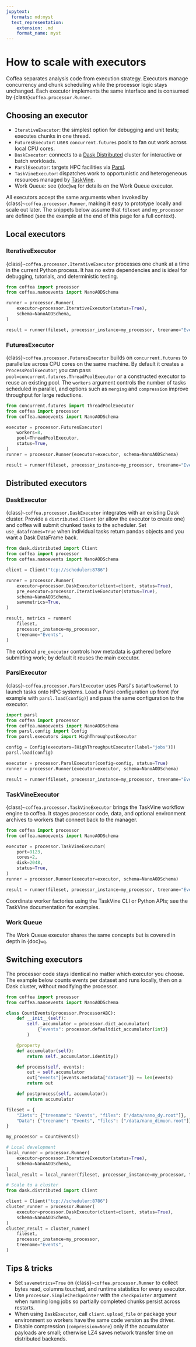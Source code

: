 ```yaml
---
jupytext:
  formats: md:myst
  text_representation:
    extension: .md
    format_name: myst
---
```


# How to scale with executors

Coffea separates analysis code from execution strategy. Executors manage concurrency and chunk scheduling while the processor logic stays unchanged.
Each executor implements the same interface and is consumed by {class}`coffea.processor.Runner`.

## Choosing an executor

- `IterativeExecutor`: the simplest option for debugging and unit tests; executes chunks in one thread.
- `FuturesExecutor`: uses `concurrent.futures` pools to fan out work across local CPU cores.
- `DaskExecutor`: connects to a [Dask Distributed](https://distributed.dask.org/en/latest/) cluster for interactive or batch workloads.
- `ParslExecutor`: targets HPC facilities via [Parsl](http://parsl-project.org/).
- `TaskVineExecutor`: dispatches work to opportunistic and heterogeneous resources managed by [TaskVine](https://cctools.readthedocs.io/en/latest/taskvine/).
- Work Queue: see {doc}`wq` for details on the Work Queue executor.

All executors accept the same arguments when invoked by {class}`~coffea.processor.Runner`, making it easy to prototype locally and scale out later. The snippets below assume that `fileset` and `my_processor`
are defined (see the example at the end of this page for a full context).

## Local executors

### IterativeExecutor

{class}`~coffea.processor.IterativeExecutor` processes one chunk at a time in the current Python process. It has no extra dependencies and is ideal for debugging, tutorials, and deterministic testing.

```python
from coffea import processor
from coffea.nanoevents import NanoAODSchema

runner = processor.Runner(
    executor=processor.IterativeExecutor(status=True),
    schema=NanoAODSchema,
)

result = runner(fileset, processor_instance=my_processor, treename="Events")
```

### FuturesExecutor

{class}`~coffea.processor.FuturesExecutor` builds on `concurrent.futures` to parallelize across CPU cores on the same machine. By default it creates a `ProcessPoolExecutor`; you can pass `pool=concurrent.futures.ThreadPoolExecutor` or a constructed executor to reuse an existing pool. The `workers` argument controls the number of tasks scheduled in parallel, and options such as `merging` and `compression` improve throughput for large reductions.

```python
from concurrent.futures import ThreadPoolExecutor
from coffea import processor
from coffea.nanoevents import NanoAODSchema

executor = processor.FuturesExecutor(
    workers=8,
    pool=ThreadPoolExecutor,
    status=True,
)
runner = processor.Runner(executor=executor, schema=NanoAODSchema)

result = runner(fileset, processor_instance=my_processor, treename="Events")
```

## Distributed executors

### DaskExecutor

{class}`~coffea.processor.DaskExecutor` integrates with an existing Dask cluster. Provide a `distributed.Client` (or allow the executor to create one) and coffea will submit chunked tasks to the scheduler. Set `use_dataframes=True` when individual tasks return pandas objects and you want a Dask DataFrame back.

```python
from dask.distributed import Client
from coffea import processor
from coffea.nanoevents import NanoAODSchema

client = Client("tcp://scheduler:8786")

runner = processor.Runner(
    executor=processor.DaskExecutor(client=client, status=True),
    pre_executor=processor.IterativeExecutor(status=True),
    schema=NanoAODSchema,
    savemetrics=True,
)

result, metrics = runner(
    fileset,
    processor_instance=my_processor,
    treename="Events",
)
```

The optional `pre_executor` controls how metadata is gathered before submitting work; by default it reuses the main executor.

### ParslExecutor

{class}`~coffea.processor.ParslExecutor` uses Parsl's `DataFlowKernel` to launch tasks onto HPC systems. Load a Parsl configuration up front (for example with `parsl.load(config)`) and pass the same configuration to the executor.

```python
import parsl
from coffea import processor
from coffea.nanoevents import NanoAODSchema
from parsl.config import Config
from parsl.executors import HighThroughputExecutor

config = Config(executors=[HighThroughputExecutor(label="jobs")])
parsl.load(config)

executor = processor.ParslExecutor(config=config, status=True)
runner = processor.Runner(executor=executor, schema=NanoAODSchema)

result = runner(fileset, processor_instance=my_processor, treename="Events")
```

### TaskVineExecutor

{class}`~coffea.processor.TaskVineExecutor` brings the TaskVine workflow engine to coffea. It stages processor code, data, and optional environment archives to workers that connect back to the manager.

```python
from coffea import processor
from coffea.nanoevents import NanoAODSchema

executor = processor.TaskVineExecutor(
    port=9123,
    cores=2,
    disk=2048,
    status=True,
)
runner = processor.Runner(executor=executor, schema=NanoAODSchema)

result = runner(fileset, processor_instance=my_processor, treename="Events")
```

Coordinate worker factories using the TaskVine CLI or Python APIs; see the TaskVine documentation for examples.

### Work Queue

The Work Queue executor shares the same concepts but is covered in depth in {doc}`wq`.

## Switching executors

The processor code stays identical no matter which executor you choose. The example below counts events per dataset and runs locally, then on a Dask cluster, without modifying the processor.

```python
from coffea import processor
from coffea.nanoevents import NanoAODSchema

class CountEvents(processor.ProcessorABC):
    def __init__(self):
        self._accumulator = processor.dict_accumulator(
            {"events": processor.defaultdict_accumulator(int)}
        )

    @property
    def accumulator(self):
        return self._accumulator.identity()

    def process(self, events):
        out = self.accumulator
        out["events"][events.metadata["dataset"]] += len(events)
        return out

    def postprocess(self, accumulator):
        return accumulator

fileset = {
    "ZJets": {"treename": "Events", "files": ["/data/nano_dy.root"]},
    "Data": {"treename": "Events", "files": ["/data/nano_dimuon.root"]},
}

my_processor = CountEvents()

# Local development
local_runner = processor.Runner(
    executor=processor.IterativeExecutor(status=True),
    schema=NanoAODSchema,
)
local_result = local_runner(fileset, processor_instance=my_processor, treename="Events")

# Scale to a cluster
from dask.distributed import Client

client = Client("tcp://scheduler:8786")
cluster_runner = processor.Runner(
    executor=processor.DaskExecutor(client=client, status=True),
    schema=NanoAODSchema,
)
cluster_result = cluster_runner(
    fileset,
    processor_instance=my_processor,
    treename="Events",
)
```

## Tips & tricks

- Set `savemetrics=True` on {class}`~coffea.processor.Runner` to collect bytes read, columns touched, and runtime statistics for every executor.
- Use `processor.SimpleCheckpointer` with the `checkpointer` argument when running long jobs so partially completed chunks persist across restarts.
- When using `DaskExecutor`, call `client.upload_file` or package your environment so workers have the same code version as the driver.
- Disable compression (`compression=None`) only if the accumulator payloads are small; otherwise LZ4 saves network transfer time on distributed backends.

